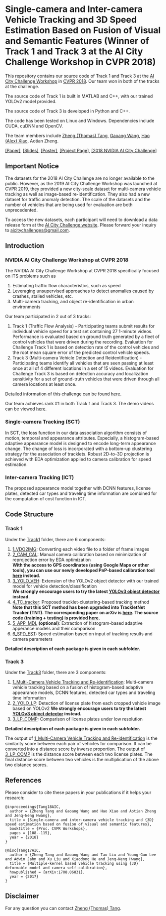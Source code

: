 # Single-camera and Inter-camera Vehicle Tracking and 3D Speed Estimation Based on Fusion of Visual and Semantic Features (Winner of Track 1 and Track 3 at the AI City Challenge Workshop in CVPR 2018)

This repository contains our source code of Track 1 and Track 3 at the [AI City Challenge Workshop](https://www.aicitychallenge.org) in [CVPR 2018](http://cvpr2018.thecvf.com/program/workshops). Our team won in both of the tracks at the challenge. 

The source code of Track 1 is built in MATLAB and C++, with our trained YOLOv2 model provided. 

The source code of Track 3 is developed in Python and C++. 

The code has been tested on Linux and Windows. Dependencies include CUDA, cuDNN and OpenCV.

The team members include [Zheng (Thomas) Tang](https://github.com/zhengthomastang), [Gaoang Wang](https://github.com/GaoangW), [Hao (Alex) Xiao](https://github.com/AlexXiao95), Aotian Zheng.

[[Paper]](http://openaccess.thecvf.com/content_cvpr_2018_workshops/papers/w3/Tang_Single-Camera_and_Inter-Camera_CVPR_2018_paper.pdf), 
[[Slides]](https://alexxiao95.github.io/publications/cvprw/cvpr_slides.pdf),
[[Poster]](https://alexxiao95.github.io/publications/cvprw/cvpr_poster.pdf), 
[[Project Page]](http://allison.ee.washington.edu/thomas/aicity18/), 
[[2018 NVIDIA AI City Challenge]](http://openaccess.thecvf.com/content_cvpr_2018_workshops/papers/w3/Naphade_The_2018_NVIDIA_CVPR_2018_paper.pdf)

## Important Notice

The datasets for the 2018 AI City Challenge are no longer available to the public. However, as the 2019 AI City Challenge Workshop was launched at CVPR 2019, they provided a new city-scale dataset for multi-camera vehicle tracking as well as image-based re-identification. They also had a new dataset for traffic anomaly detection. The scale of the datasets and the number of vehicles that are being used for evaluation are both unprecedented. 

To access the new datasets, each participant will need to download a data release form at the [AI City Challenge website](https://www.aicitychallenge.org/). Please forward your inquiry to aicitychallenges@gmail.com.

## Introduction

### NVIDIA AI City Challenge Workshop at CVPR 2018

The NVIDIA AI City Challenge Workshop at CVPR 2018 specifically focused on ITS problems such as

1. Estimating traffic flow characteristics, such as speed
2. Leveraging unsupervised approaches to detect anomalies caused by crashes, stalled vehicles, etc.
3. Multi-camera tracking, and object re-identification in urban environments

Our team participated in 2 out of 3 tracks: 

1. Track 1 (Traffic Flow Analysis) - Participating teams submit results for individual vehicle speed for a test set containing 27 1-minute videos. Performance is evaluated based on ground truth generated by a fleet of control vehicles that were driven during the recording. Evaluation for Challenge Track 1 is based on detection rate of the control vehicles and the root mean square error of the predicted control vehicle speeds.
2. Track 3 (Multi-camera Vehicle Detection and Reidentification) - Participating teams identify all vehicles that are seen passing at least once at all of 4 different locations in a set of 15 videos. Evaluation for Challenge Track 3 is based on detection accuracy and localization sensitivity for a set of ground-truth vehicles that were driven through all camera locations at least once.

Detailed information of this challenge can be found [here](https://www.aicitychallenge.org/).

Our team achieves rank #1 in both Track 1 and Track 3. The demo videos can be viewed [here](http://allison.ee.washington.edu/thomas/aicity18/). 

### Single-camera Tracking (SCT)

In SCT, the loss function in our data association algorithm consists of motion, temporal and appearance attributes. Especially, a histogram-based adaptive appearance model is designed to encode long-term appearance change. The change of loss is incorporated with a bottom-up clustering strategy for the association of tracklets. Robust 2D-to-3D projection is achieved with EDA optimization applied to camera calibration for speed estimation. 

### Inter-camera Tracking (ICT)

The proposed appearance model together with DCNN features, license plates, detected car types and traveling time information are combined for the computation of cost function in ICT. 

## Code Structure

### Track 1

Under the [Track1](https://github.com/zhengthomastang/2018AICity_TeamUW/tree/master/Track1) folder, there are 6 components:

1. [1_VDO2IMG](https://github.com/zhengthomastang/2018AICity_TeamUW/tree/master/Track1/1_VDO2IMG): Converting each video file to a folder of frame images
2. [2_CAM_CAL](https://github.com/zhengthomastang/2018AICity_TeamUW/tree/master/Track1/2_CAM_CAL): Manual camera calibration based on minimization of reprojection error by EDA optimization  
**With the access to GPS coordinates (using Google Maps or other tools), you can use our newly developed PnP-based calibration tool [here](https://github.com/zhengthomastang/Cal_PnP) instead.**  
3. [3_YOLO_VEH](https://github.com/zhengthomastang/2018AICity_TeamUW/tree/master/Track1/3_YOLO_VEH): Extension of the YOLOv2 object detector with our trained model for vehicle detection/classification  
**We strongly encourage users to try the latest [YOLOv3 object detector](https://pjreddie.com/darknet/yolo/) instead.**  
4. [4_TC_tracker](https://github.com/zhengthomastang/2018AICity_TeamUW/tree/master/Track1/4_TC_tracker): Proposed tracklet-clustering-based tracking method  
**Note that this SCT method has been upgraded into TrackletNet Tracker (TNT). The corresponding paper on arXiv is [here](https://arxiv.org/abs/1811.07258). The source code (training + testing) is provided [here](https://github.com/GaoangW/TNT).**  
5. [5_APP_MDL](https://github.com/zhengthomastang/2018AICity_TeamUW/tree/master/Track1/5_APP_MDL) **(optional)**: Extraction of histogram-based adaptive apperance models and their comparison
6. [6_SPD_EST](https://github.com/zhengthomastang/2018AICity_TeamUW/tree/master/Track1/6_SPD_EST): Speed estimation based on input of tracking results and camera parameters

**Detailed description of each package is given in each subfolder.**

### Track 3

Under the [Track3](https://github.com/zhengthomastang/2018AICity_TeamUW/tree/master/Track3) folder, there are 3 components:

1. [1_Multi-Camera Vehicle Tracking and Re-identification](https://github.com/zhengthomastang/2018AICity_TeamUW/tree/master/Track3/1_Multi-Camera%20Vehicle%20Tracking%20and%20Re-identification): Multi-camera vehicle tracking based on a fusion of histogram-based adaptive appearance models, DCNN features, detected car types and traveling time information
2. [2_YOLO_LP](https://github.com/zhengthomastang/2018AICity_TeamUW/tree/master/Track3/2_YOLO_LP): Detection of license plate from each cropped vehicle image based on YOLOv2 
**We strongly encourage users to try the latest [YOLOv3 object detector](https://pjreddie.com/darknet/yolo/) instead.**  
3. [3_LP_COMP](https://github.com/zhengthomastang/2018AICity_TeamUW/tree/master/Track3/3_LP_COMP): Comparison of license plates under low resolution

**Detailed description of each package is given in each subfolder.**

The output of [1_Multi-Camera Vehicle Tracking and Re-identification](https://github.com/zhengthomastang/2018AICity_TeamUW/tree/master/Track3/1_Multi-Camera%20Vehicle%20Tracking%20and%20Re-identification) is the similarity score between each pair of vehicles for comparison. It can be converted into a distance score by inverse proportion. The output of [3_LP_COMP](https://github.com/zhengthomastang/2018AICity_TeamUW/tree/master/Track3/3_LP_COMP) is the distance score between each two license plates. The final distance score between two vehicles is the multiplication of the above two distance scores. 

## References

Please consider to cite these papers in your publications if it helps your research:

    @inproceedings{Tang18AIC,
      author = {Zheng Tang and Gaoang Wang and Hao Xiao and Aotian Zheng and Jenq-Neng Hwang},
      title = {Single-camera and inter-camera vehicle tracking and {3D} speed estimation based on fusion of visual and semantic features},
      booktitle = {Proc. CVPR Workshops},
      pages = {108--115}, 
      year = {2018}
    }

    @misc{Tang17AIC,
      author = {Zheng Tang and Gaoang Wang and Tao Liu and Young-Gun Lee and Adwin Jahn and Xu Liu and Xiaodong He and Jenq-Neng Hwang},
      title = {Multiple-kernel based vehicle tracking using {3D} deformable model and camera self-calibration},
      howpublished = {arXiv:1708.06831},
      year = {2017}
    }

## Disclaimer

For any question you can contact [Zheng (Thomas) Tang](https://github.com/zhengthomastang).
